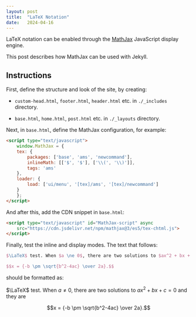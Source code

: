 ```yaml
---
layout: post
title:  "LaTeX Notation"
date:   2024-04-16
---
```


LaTeX notation can be enabled through the [MathJax](https://github.com/mathjax/MathJax) JavaScript display engine.

This post describes how MathJax can be used with Jekyll.

## Instructions
First, define the structure and look of the site, by creating:

* `custom-head.html`, `footer.html`, `header.html` etc. in `./_includes` directory.

* `base.html`, `home.html`, `post.html` etc. in `./_layouts` directory.


Next, in `base.html`, define the MathJax configuration, for example:
```html
<script type="text/javascript">
    window.MathJax = {
    tex: {
        packages: ['base', 'ams', 'newcommand'],
        inlineMath: [['$', '$'], ['\\(', '\\)']],
        tags: 'ams'
    },
    loader: {
        load: ['ui/menu', '[tex]/ams', '[tex]/newcommand']
    }
    };
</script>
```

And after this, add the CDN snippet in `base.html`:
```html
<script type="text/javascript" id="MathJax-script" async
    src="https://cdn.jsdelivr.net/npm/mathjax@3/es5/tex-chtml.js">
</script>
```

Finally, test the inline and display modes. The text that follows:
```Latex
$\LaTeX$ test. When $a \ne 0$, there are two solutions to $ax^2 + bx + c = 0$ and they are

$$x = {-b \pm \sqrt{b^2-4ac} \over 2a}.$$
```

should be formatted as:

$\LaTeX$ test. When $a \neq 0$, there are two solutions to $ax^2 + bx + c = 0$ and they are

$$x = {-b \pm \sqrt{b^2-4ac} \over 2a}.$$